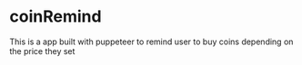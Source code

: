 # coinRemind
This is a app built with puppeteer to remind user to buy coins depending on the price they set
